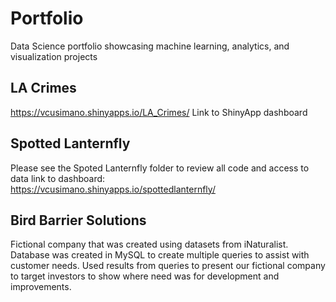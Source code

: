 # Portfolio
Data Science portfolio showcasing machine learning, analytics, and visualization projects


## LA Crimes
https://vcusimano.shinyapps.io/LA_Crimes/
Link to ShinyApp dashboard 

## Spotted Lanternfly
Please see the Spoted Lanternfly folder to review all code and access to data
link to dashboard: <br>
https://vcusimano.shinyapps.io/spottedlanternfly/

## Bird Barrier Solutions
Fictional company that was created using datasets from iNaturalist. Database was created in MySQL to create multiple queries to assist with customer needs. Used results from queries to present our fictional company to target investors to show where need was for development and improvements.

